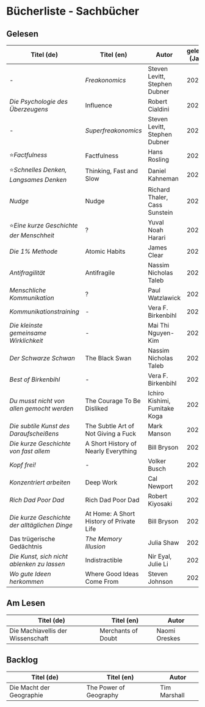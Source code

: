 # Bücherliste - Sachbücher

## Gelesen

| Titel (de)                                | Titel (en)                    | Autor                     | gelesen (Jahr) |
| --- | --- | --- | --- |
| -                                         | *Freakonomics*                | Steven Levitt, Stephen Dubner | 2021 |
| *Die Psychologie des Überzeugens*         | Influence                     | Robert Cialdini           | 2021 |
| -                                         | *Superfreakonomics*           | Steven Levitt, Stephen Dubner | 2021 |
| ⭐*Factfulness*                           | Factfulness                   | Hans Rosling              | 2021 |
| ⭐*Schnelles Denken, Langsames Denken*    | Thinking, Fast and Slow       | Daniel Kahneman           | 2021 |
| *Nudge*                                   | Nudge                         | Richard Thaler, Cass Sunstein | 2021 |
| ⭐*Eine kurze Geschichte der Menschheit*  | ?                             | Yuval Noah Harari         | 2021 |
| *Die 1% Methode*                          | Atomic Habits                 | James Clear               | 2021 |
| *Antifragilität*                          | Antifragile                   | Nassim Nicholas Taleb     | 2021 |
| *Menschliche Kommunikation*               | ?                             | Paul Watzlawick           | 2021 |
| *Kommunikationstraining*                  | -                             | Vera F. Birkenbihl        | 2021 |
| *Die kleinste gemeinsame Wirklichkeit*    | -                             | Mai Thi Nguyen-Kim        | 2021 |
| *Der Schwarze Schwan*                     | The Black Swan                | Nassim Nicholas Taleb     | 2021 |
| *Best of Birkenbihl*                      | -                             | Vera F. Birkenbihl        | 2022 |
| *Du musst nicht von allen gemocht werden* | The Courage To Be Disliked    | Ichiro Kishimi, Fumitake Koga | 2022 |
| *Die subtile Kunst des Daraufscheißens*   | The Subtle Art of Not Giving a Fuck | Mark Manson         | 2022 |
| *Die kurze Geschichte von fast allem*     | A Short History of Nearly Everything | Bill Bryson        | 2022 |
| *Kopf frei!*                              | -                             | Volker Busch              | 2022 |
| *Konzentriert arbeiten*                   | Deep Work                     | Cal Newport               | 2022 |
| *Rich Dad Poor Dad*                       | Rich Dad Poor Dad             | Robert Kiyosaki           | 2022 |
| *Die kurze Geschichte der alltäglichen Dinge* | At Home: A Short History of Private Life | Bill Bryson | 2022 |
| Das trügerische Gedächtnis                | *The Memory Illusion*         | Julia Shaw                | 2022 |
| *Die Kunst, sich nicht ablenken zu lassen* | Indistractible               | Nir Eyal, Julie Li        | 2022 |
| *Wo gute Ideen herkommen*                 | Where Good Ideas Come From    | Steven Johnson            | 2022 |

## Am Lesen


| Titel (de) | Titel (en) | Autor |
| --- | --- | --- |
| Die Machiavellis der Wissenschaft | Merchants of Doubt | Naomi Oreskes |

## Backlog


| Titel (de) | Titel (en) | Autor |
| --- | --- | --- |
| Die Macht der Geographie          | The Power of Geography | Tim Marshall |

